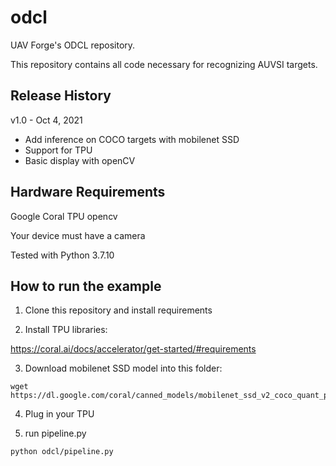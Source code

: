 # odcl
UAV Forge's ODCL repository.

This repository contains all code necessary for recognizing AUVSI targets.

## Release History

v1.0 - Oct 4, 2021

+ Add inference on COCO targets with mobilenet SSD
+ Support for TPU
+ Basic display with openCV

## Hardware Requirements

Google Coral TPU
opencv

Your device must have a camera 

Tested with Python 3.7.10

## How to run the example

1. Clone this repository and install requirements

2. Install TPU libraries:

https://coral.ai/docs/accelerator/get-started/#requirements

3. Download mobilenet SSD model into this folder:

```
wget https://dl.google.com/coral/canned_models/mobilenet_ssd_v2_coco_quant_postprocess_edgetpu.tflite
```

4. Plug in your TPU

5. run pipeline.py
```
python odcl/pipeline.py
```